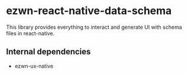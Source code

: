 # ezwn-react-native-data-schema

This library provides everything to interact and generate UI with schema files in react-native.

## Internal dependencies

* ezwn-ux-native


